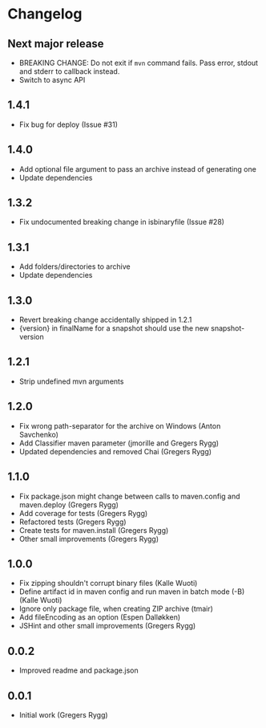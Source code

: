 # Changelog

## Next major release
* BREAKING CHANGE: Do not exit if `mvn` command fails. Pass error, stdout and stderr to callback instead.
* Switch to async API

## 1.4.1
* Fix bug for deploy (Issue #31)

## 1.4.0
* Add optional file argument to pass an archive instead of generating one
* Update dependencies

## 1.3.2
* Fix undocumented breaking change in isbinaryfile (Issue #28)

## 1.3.1
* Add folders/directories to archive
* Update dependencies

## 1.3.0
* Revert breaking change accidentally shipped in 1.2.1
* {version} in finalName for a snapshot should use the new snapshot-version

## 1.2.1
* Strip undefined mvn arguments

## 1.2.0
* Fix wrong path-separator for the archive on Windows (Anton Savchenko)
* Add Classifier maven parameter (jmorille and Gregers Rygg)
* Updated dependencies and removed Chai (Gregers Rygg)

## 1.1.0
* Fix package.json might change between calls to maven.config and maven.deploy (Gregers Rygg)
* Add coverage for tests (Gregers Rygg)
* Refactored tests (Gregers Rygg)
* Create tests for maven.install (Gregers Rygg)
* Other small improvements (Gregers Rygg)

## 1.0.0
* Fix zipping shouldn't corrupt binary files (Kalle Wuoti)
* Define artifact id in maven config and run maven in batch mode (-B) (Kalle Wuoti)
* Ignore only package file, when creating ZIP archive (tmair)
* Add fileEncoding as an option (Espen Dalløkken)
* JSHint and other small improvements (Gregers Rygg)

## 0.0.2
* Improved readme and package.json

## 0.0.1
* Initial work (Gregers Rygg)
